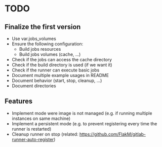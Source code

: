 # TODO

## Finalize the first version

- Use var.jobs_volumes
- Ensure the following configuration:
  - Build jobs resources
  - Build jobs volumes (cache, ...)
- Check if the jobs can access the cache directory
- Check if the build directory is used (if we want it)
- Check if the runner can execute basic jobs
- Document multiple example usages in README
- Document behavior (start, stop, cleanup, ...)
- Document directories

## Features

- Implement mode were image is not managed (e.g. if running multiple instances on same machine)
- Implement a persistent mode (e.g. to prevent registering every time the runner is restarted)
- Cleanup runner on stop (related: https://github.com/FlakM/gitlab-runner-auto-register)
